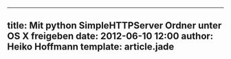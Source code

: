 ---
title: Mit python SimpleHTTPServer Ordner unter OS X freigeben
date: 2012-06-10 12:00
author: Heiko Hoffmann
template: article.jade
----
